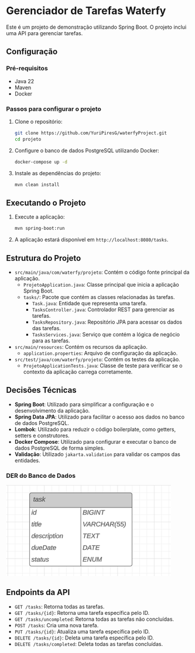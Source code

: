 # Gerenciador de Tarefas Waterfy

Este é um projeto de demonstração utilizando Spring Boot. O projeto inclui uma API para gerenciar tarefas.

## Configuração

### Pré-requisitos

- Java 22
- Maven
- Docker

### Passos para configurar o projeto

1. Clone o repositório:
    ```sh
    git clone https://github.com/YuriPiresG/waterfyProject.git
    cd projeto
    ```

2. Configure o banco de dados PostgreSQL utilizando Docker:
    ```sh
    docker-compose up -d
    ```

3. Instale as dependências do projeto:
    ```sh
    mvn clean install
    ```

## Executando o Projeto

1. Execute a aplicação:
    ```sh
    mvn spring-boot:run
    ```

2. A aplicação estará disponível em `http://localhost:8080/tasks`.

## Estrutura do Projeto

- `src/main/java/com/waterfy/projeto`: Contém o código fonte principal da aplicação.
  - `ProjetoApplication.java`: Classe principal que inicia a aplicação Spring Boot.
  - `tasks/`: Pacote que contém as classes relacionadas às tarefas.
    - `Task.java`: Entidade que representa uma tarefa.
    - `TasksController.java`: Controlador REST para gerenciar as tarefas.
    - `TasksRepository.java`: Repositório JPA para acessar os dados das tarefas.
    - `TasksServices.java`: Serviço que contém a lógica de negócio para as tarefas.
- `src/main/resources`: Contém os recursos da aplicação.
  - `application.properties`: Arquivo de configuração da aplicação.
- `src/test/java/com/waterfy/projeto`: Contém os testes da aplicação.
  - `ProjetoApplicationTests.java`: Classe de teste para verificar se o contexto da aplicação carrega corretamente.

## Decisões Técnicas

- **Spring Boot**: Utilizado para simplificar a configuração e o desenvolvimento da aplicação.
- **Spring Data JPA**: Utilizado para facilitar o acesso aos dados no banco de dados PostgreSQL.
- **Lombok**: Utilizado para reduzir o código boilerplate, como getters, setters e construtores.
- **Docker Compose**: Utilizado para configurar e executar o banco de dados PostgreSQL de forma simples.
- **Validação**: Utilizado `jakarta.validation` para validar os campos das entidades.

### DER do Banco de Dados
![DER](DER.png)

## Endpoints da API

- `GET /tasks`: Retorna todas as tarefas.
- `GET /tasks/{id}`: Retorna uma tarefa específica pelo ID.
- `GET /tasks/uncompleted`: Retorna todas as tarefas não concluídas.
- `POST /tasks`: Cria uma nova tarefa.
- `PUT /tasks/{id}`: Atualiza uma tarefa específica pelo ID.
- `DELETE /tasks/{id}`: Deleta uma tarefa específica pelo ID.
- `DELETE /tasks/completed`: Deleta todas as tarefas concluídas.
